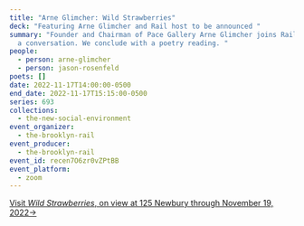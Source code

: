 ```yaml
---
title: "Arne Glimcher: Wild Strawberries"
deck: "Featuring Arne Glimcher and Rail host to be announced "
summary: "Founder and Chairman of Pace Gallery Arne Glimcher joins Rail host for
  a conversation. We conclude with a poetry reading. "
people:
  - person: arne-glimcher
  - person: jason-rosenfeld
poets: []
date: 2022-11-17T14:00:00-0500
end_date: 2022-11-17T15:15:00-0500
series: 693
collections:
  - the-new-social-environment
event_organizer:
  - the-brooklyn-rail
event_producer:
  - the-brooklyn-rail
event_id: recen7O6zr0vZPtBB
event_platform:
  - zoom
---
```

[](https://www.belowgrandnyc.com/schedules)[V﻿isit *Wild Strawberries*, on view at 125 Newbury through November 19, 2022→](https://www.125newbury.com/exhibitions/wild-strawberries#tab:thumbnails)